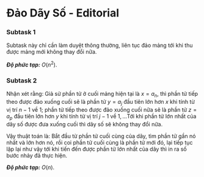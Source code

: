 # Đảo Dãy Số - Editorial

### Subtask 1

Subtask này chỉ cần làm duyệt thông thường, liên tục đảo mảng tới khi thu được mảng mới không thay đổi nữa.

***Độ phức tạp:*** $O(n^2)$.

### Subtask 2

Nhận xét rằng: Giả sử phần tử ở cuối mảng hiện tại là $x = a_n,$ thì phần tử tiếp theo được đảo xuống cuối sẽ là phần tử $y = a_j$ đầu tiên lớn hơn $x$ khi tính từ vị trí $n - 1$ về $1;$ phần tử tiếp theo được đảo xuống cuối nữa sẽ là phần tử $z = a_p$ đầu tiên lớn hơn $y$ khi tính từ vị trí $j - 1$ về $1,\dots$Tới khi phần tử lớn nhất của dãy số được đưa xuống cuối thì dãy số sẽ không thay đổi nữa.

Vậy thuật toán là: Bắt đầu từ phần tử cuối cùng của dãy, tìm phần tử gần nó nhất và lớn hơn nó, rồi coi phần tử cuối cùng là phần tử mới đó, lại tiếp tục lặp lại như vậy tới khi tiến đến được phần tử lớn nhất của dãy thì in ra số bước nhảy đã thực hiện.

***Độ phức tạp:*** $O(n)$.
